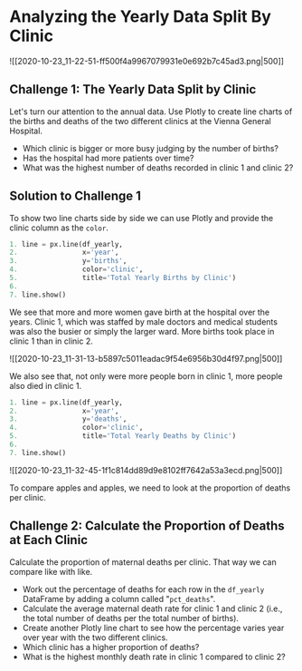 # Analyzing the Yearly Data Split By Clinic

![[2020-10-23_11-22-51-ff500f4a9967079931e0e692b7c45ad3.png|500]]

## Challenge 1: The Yearly Data Split by Clinic

Let's turn our attention to the annual data. Use Plotly to create line charts of the births and deaths of the two different clinics at the Vienna General Hospital.

- Which clinic is bigger or more busy judging by the number of births?
- Has the hospital had more patients over time?
- What was the highest number of deaths recorded in clinic 1 and clinic 2?

## Solution to Challenge 1

To show two line charts side by side we can use Plotly and provide the clinic column as the `color`.

```python
1. line = px.line(df_yearly, 
2.                x='year', 
3.                y='births',
4.                color='clinic',
5.                title='Total Yearly Births by Clinic')
6.
7. line.show()
```

We see that more and more women gave birth at the hospital over the years. Clinic 1, which was staffed by male doctors and medical students was also the busier or simply the larger ward. More births took place in clinic 1 than in clinic 2.

![[2020-10-23_11-31-13-b5897c5011eadac9f54e6956b30d4f97.png|500]]

We also see that, not only were more people born in clinic 1, more people also died in clinic 1.

```python
1. line = px.line(df_yearly, 
2.                x='year', 
3.                y='deaths',
4.                color='clinic',
5.                title='Total Yearly Deaths by Clinic')
6.
7. line.show()
```

![[2020-10-23_11-32-45-1f1c814dd89d9e8102ff7642a53a3ecd.png|500]]

To compare apples and apples, we need to look at the proportion of deaths per clinic.

## Challenge 2: Calculate the Proportion of Deaths at Each Clinic

Calculate the proportion of maternal deaths per clinic. That way we can compare like with like.

- Work out the percentage of deaths for each row in the `df_yearly` DataFrame by adding a column called "`pct_deaths`".
- Calculate the average maternal death rate for clinic 1 and clinic 2 (i.e., the total number of deaths per the total number of births).
- Create another Plotly line chart to see how the percentage varies year over year with the two different clinics.
- Which clinic has a higher proportion of deaths?
- What is the highest monthly death rate in clinic 1 compared to clinic 2?